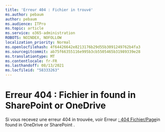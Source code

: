 ```yaml
---
title: 'Erreur 404 : Fichier in trouvé'
ms.author: pebaum
author: pebaum
ms.audience: ITPro
ms.topic: article
ms.service: o365-administration
ROBOTS: NOINDEX, NOFOLLOW
localization_priority: Normal
ms.openlocfilehash: 4f64426642e8213176b29d55b3091249762b4fa3
ms.sourcegitcommit: ab75f66355116e995b3cb5505465b31989339e28
ms.translationtype: MT
ms.contentlocale: fr-FR
ms.lasthandoff: 08/13/2021
ms.locfileid: "58333263"
---
```

# <a name="error-404-file-not-found-in-sharepoint-or-onedrive"></a>Erreur 404 : Fichier in found in SharePoint or OneDrive

Si vous recevez une erreur 404 in trouvée, voir Erreur [: 404 Fichier/Page](https://docs.microsoft.com/sharepoint/troubleshoot/administration/error-404-onedrive-sharepoint)in found in OneDrive or SharePoint .